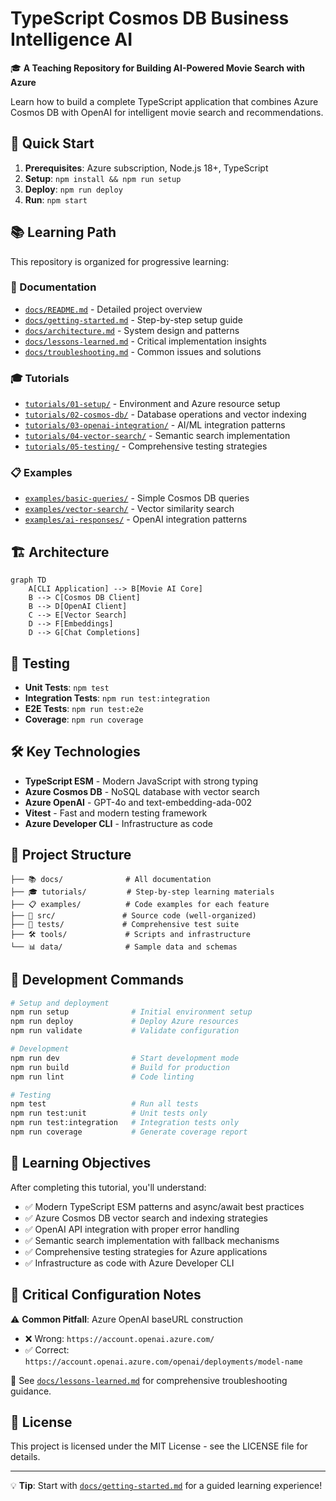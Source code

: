 # TypeScript Cosmos DB Business Intelligence AI

🎓 **A Teaching Repository for Building AI-Powered Movie Search with Azure**

Learn how to build a complete TypeScript application that combines Azure Cosmos DB with OpenAI for intelligent movie search and recommendations.

## 🚀 Quick Start

1. **Prerequisites**: Azure subscription, Node.js 18+, TypeScript
2. **Setup**: `npm install && npm run setup`
3. **Deploy**: `npm run deploy`
4. **Run**: `npm start`

## 📚 Learning Path

This repository is organized for progressive learning:

### 📖 Documentation
- [`docs/README.md`](docs/README.md) - Detailed project overview
- [`docs/getting-started.md`](docs/getting-started.md) - Step-by-step setup guide  
- [`docs/architecture.md`](docs/architecture.md) - System design and patterns
- [`docs/lessons-learned.md`](docs/lessons-learned.md) - Critical implementation insights
- [`docs/troubleshooting.md`](docs/troubleshooting.md) - Common issues and solutions

### 🎓 Tutorials
- [`tutorials/01-setup/`](tutorials/01-setup/) - Environment and Azure resource setup
- [`tutorials/02-cosmos-db/`](tutorials/02-cosmos-db/) - Database operations and vector indexing
- [`tutorials/03-openai-integration/`](tutorials/03-openai-integration/) - AI/ML integration patterns
- [`tutorials/04-vector-search/`](tutorials/04-vector-search/) - Semantic search implementation
- [`tutorials/05-testing/`](tutorials/05-testing/) - Comprehensive testing strategies

### 📋 Examples
- [`examples/basic-queries/`](examples/basic-queries/) - Simple Cosmos DB queries
- [`examples/vector-search/`](examples/vector-search/) - Vector similarity search
- [`examples/ai-responses/`](examples/ai-responses/) - OpenAI integration patterns

## 🏗️ Architecture

```mermaid
graph TD
    A[CLI Application] --> B[Movie AI Core]
    B --> C[Cosmos DB Client]
    B --> D[OpenAI Client]
    C --> E[Vector Search]
    D --> F[Embeddings]
    D --> G[Chat Completions]
```

## 🧪 Testing

- **Unit Tests**: `npm test`
- **Integration Tests**: `npm run test:integration`
- **E2E Tests**: `npm run test:e2e`
- **Coverage**: `npm run coverage`

## 🛠️ Key Technologies

- **TypeScript ESM** - Modern JavaScript with strong typing
- **Azure Cosmos DB** - NoSQL database with vector search
- **Azure OpenAI** - GPT-4o and text-embedding-ada-002
- **Vitest** - Fast and modern testing framework
- **Azure Developer CLI** - Infrastructure as code

## 📁 Project Structure

```
├── 📚 docs/              # All documentation
├── 🎓 tutorials/         # Step-by-step learning materials  
├── 📋 examples/          # Code examples for each feature
├── 📁 src/               # Source code (well-organized)
├── 🧪 tests/             # Comprehensive test suite
├── 🛠️ tools/             # Scripts and infrastructure
└── 📊 data/              # Sample data and schemas
```

## 🔧 Development Commands

```bash
# Setup and deployment
npm run setup              # Initial environment setup
npm run deploy             # Deploy Azure resources
npm run validate           # Validate configuration

# Development
npm run dev                # Start development mode
npm run build              # Build for production
npm run lint               # Code linting

# Testing
npm test                   # Run all tests
npm run test:unit          # Unit tests only
npm run test:integration   # Integration tests only
npm run coverage           # Generate coverage report
```

## 🎯 Learning Objectives

After completing this tutorial, you'll understand:

- ✅ Modern TypeScript ESM patterns and async/await best practices
- ✅ Azure Cosmos DB vector search and indexing strategies
- ✅ OpenAI API integration with proper error handling
- ✅ Semantic search implementation with fallback mechanisms
- ✅ Comprehensive testing strategies for Azure applications
- ✅ Infrastructure as code with Azure Developer CLI

## 🚨 Critical Configuration Notes

⚠️ **Common Pitfall**: Azure OpenAI baseURL construction
- ❌ Wrong: `https://account.openai.azure.com/`
- ✅ Correct: `https://account.openai.azure.com/openai/deployments/model-name`

📖 See [`docs/lessons-learned.md`](docs/lessons-learned.md) for comprehensive troubleshooting guidance.

## 📝 License

This project is licensed under the MIT License - see the LICENSE file for details.

---

💡 **Tip**: Start with [`docs/getting-started.md`](docs/getting-started.md) for a guided learning experience!

